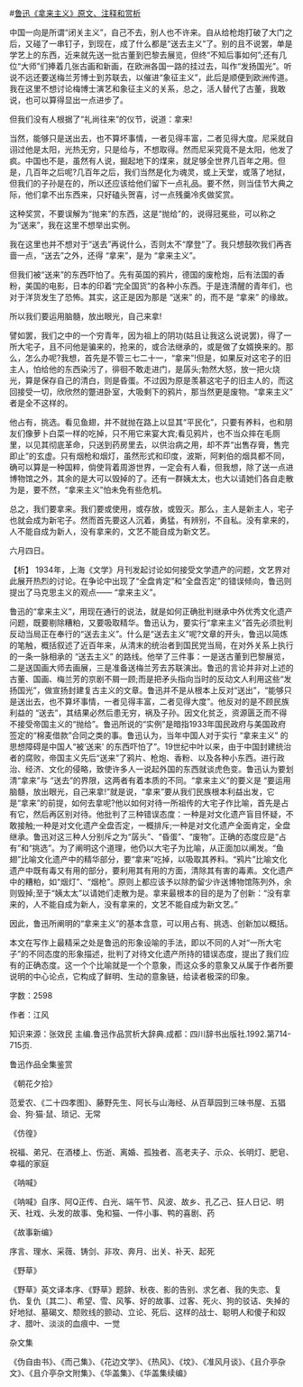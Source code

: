 #[鲁迅《拿来主义》原文、注释和赏析](https://www.vrrw.net/wx/9757.html)

中国一向是所谓“闭关主义”，自己不去，别人也不许来。自从给枪炮打破了大门之后，又碰了一串钉子，到现在，成了什么都是“送去主义”了。别的且不说罢，单是学艺上的东西，近来就先送一批古董到巴黎去展览，但终“不知后事如何”;还有几位“大师”们捧着几张古画和新画，在欧洲各国一路的挂过去，叫作“发扬国光”。听说不远还要送梅兰芳博士到苏联去，以催进“象征主义”，此后是顺便到欧洲传道。我在这里不想讨论梅博士演艺和象征主义的关系，总之，活人替代了古董，我敢说，也可以算得显出一点进步了。

但我们没有人根据了“礼尚往来”的仪节，说道：拿来!

当然，能够只是送出去，也不算坏事情，一者见得丰富，二者见得大度。尼采就自诩过他是太阳，光热无穷，只是给与，不想取得。然而尼采究竟不是太阳，他发了疯。中国也不是，虽然有人说，掘起地下的煤来，就足够全世界几百年之用。但是，几百年之后呢?几百年之后，我们当然是化为魂灵，或上天堂，或落了地狱，但我们的子孙是在的，所以还应该给他们留下一点礼品。要不然，则当佳节大典之际，他们拿不出东西来，只好磕头贺喜，讨一点残羹冷炙做奖赏。

这种奖赏，不要误解为“抛来”的东西，这是“抛给”的，说得冠冕些，可以称之为“送来”，我在这里不想举出实例。

我在这里也并不想对于“送去”再说什么，否则太不“摩登”了。我只想鼓吹我们再吝啬一点，“送去”之外，还得 “拿来”，是为 “拿来主义”。

但我们被“送来”的东西吓怕了。先有英国的鸦片，德国的废枪炮，后有法国的香粉，美国的电影，日本的印着“完全国货”的各种小东西。于是连清醒的青年们，也对于洋货发生了恐怖。其实，这正是因为那是 “送来” 的，而不是 “拿来” 的缘故。

所以我们要运用脑髓，放出眼光，自己来拿!

譬如罢，我们之中的一个穷青年，因为祖上的阴功(姑且让我这么说说罢)，得了一所大宅子，且不问他是骗来的，抢来的，或合法继承的，或是做了女婿换来的。那么，怎么办呢?我想，首先是不管三七二十一，“拿来”!但是，如果反对这宅子的旧主人，怕给他的东西染污了，徘徊不敢走进门，是孱头;勃然大怒，放一把火烧光，算是保存自己的清白，则是昏蛋。不过因为原是羡慕这宅子的旧主人的，而这回接受一切，欣欣然的蹩进卧室，大吸剩下的鸦片，那当然更是废物。“拿来主义” 者是全不这样的。

他占有，挑选。看见鱼翅，并不就抛在路上以显其“平民化”，只要有养料，也和朋友们像萝卜白菜一样的吃掉，只不用它来宴大宾;看见鸦片，也不当众摔在毛厕里，以见其彻底革命，只送到药房里去，以供治病之用，却不弄“出售存膏，售完即止”的玄虚。只有烟枪和烟灯，虽然形式和印度，波斯，阿剌伯的烟具都不同，确可以算是一种国粹，倘使背着周游世界，一定会有人看，但我想，除了送一点进博物馆之外，其余的是大可以毁掉的了。还有一群姨太太，也大以请她们各自走散为是，要不然，“拿来主义”怕未免有些危机。

总之，我们要拿来。我们要或使用，或存放，或毁灭。那么，主人是新主人，宅子也就会成为新宅子。然而首先要这人沉着，勇猛，有辨别，不自私。没有拿来的，人不能自成为新人，没有拿来的，文艺不能自成为新文艺。

六月四日。



【析】 1934年，上海《文学》月刊发起讨论如何接受文学遗产的问题，文艺界对此展开热烈的讨论。在争论中出现了“全盘肯定”和“全盘否定”的错误倾向，鲁迅则提出了马克思主义的观点—— “拿来主义”。

鲁迅的“拿来主义”，用现在通行的说法，就是如何正确批判继承中外优秀文化遗产问题，既要剔除糟粕，又要吸取精华。鲁迅认为，要实行“拿来主义”首先必须批判反动当局正在奉行的“送去主义”。什么是“送去主义”呢?文章的开头，鲁迅以简炼的笔触，概括叙述了近百年来，从清末的统治者到国民党当局，在对外关系上执行的一条一脉相承的 “送去主义” 的路线。他举了三件事：一是送古董到巴黎展览，二是送国画大师去画展，三是准备送梅兰芳去苏联演出。鲁迅的言论并非对上述的古董、国画、梅兰芳的京剧不屑一顾;而是把矛头指向当时的反动文人利用这些“发扬国光”，做宣扬封建复古主义的文章。鲁迅并不是从根本上反对“送出”，“能够只是送出去，也不算坏事情，一者见得丰富，二者见得大度”。他反对的是不顾民族利益的 “送去”，其结果必然后患无穷，祸及子孙。因文化贫乏，资源匮乏而不得不接受帝国主义的“抛给”。鲁迅所说的“实例”是暗指1933年国民政府与美国政府签定的“棉麦借款”合同之类的事。鲁迅认为，当年中国人对于实行 “拿来主义” 的思想障碍是中国人“被‘送来’ 的东西吓怕了”。19世纪中叶以来，由于中国封建统治者的腐败，帝国主义先后“送来”了鸦片、枪炮、香粉、以及各种小东西。进行政治、经济、文化的侵略，致使许多人一说起外国的东西就谈虎色变。鲁迅认为要划清“拿来”与 “送去”的界限，这两者有着本质的不同。“拿来主义”的要义是 “要运用脑髓，放出眼光，自己来拿!”就是说，“拿来”要从我们民族根本利益出发，它是“拿来”的前提，如何去拿呢?他以如何对待一所祖传的大宅子作比喻，首先是占有它，然后再区别对待。他批判了三种错误态度：一种是对文化遗产盲目怀疑，不敢接触;一种是对文化遗产全盘否定，一概排斥;一种是对文化遗产全面肯定，全盘继承。鲁迅对这三种人分别斥之为“孱头”、“昏蛋”、“废物”。正确的态度应是“占有”和“挑选”。为了阐明这个道理，他仍以大宅子为比喻，从正面加以阐发。“鱼翅”比喻文化遗产中的精华部分，要“拿来”吃掉，以吸取其养料。“鸦片”比喻文化遗产中既有毒又有用的部分，要利用其有用的方面，清除其有害的毒素。文化遗产中的糟粕，如“烟灯”、“烟枪”。原则上都应该予以除酌留少许送博物馆陈列外，余则毁掉;至于“姨太太”以请她们走散为是。拿来最根本的目的是为了创新：“没有拿来的，人不能自成为新人，没有拿来的，文艺不能自成为新文艺。”

因此，鲁迅所阐明的“拿来主义”的基本含意，可以用占有、挑选、创新加以概括。

本文在写作上最精采之处是鲁迅的形象设喻的手法，即以不同的人对“一所大宅子”的不同态度的形象描述，批判了对待文化遗产所持的错误态度，提出了我们应有的正确态度。这一个个比喻就是一个个意象，而这众多的意象又从属于作者所要说明的中心论点，它构成了鲜明、生动的意象链，给读者极深的印象。

字数：2598

作者：江风

知识来源：张效民 主编.鲁迅作品赏析大辞典.成都：四川辞书出版社.1992.第714-715页.

鲁迅作品全集鉴赏

《朝花夕拾》

范爱农、《二十四孝图》、藤野先生、阿长与山海经、从百草园到三味书屋、五猖会、狗·猫·鼠、琐记、无常

《仿徨》

祝福、弟兄、在酒楼上、伤逝、离婚、孤独者、高老夫子、示众、长明灯、肥皂、幸福的家庭

《呐喊》

《呐喊》自序、阿Q正传、白光、端午节、风波、故乡、孔乙己、狂人日记、明天、社戏、头发的故事、兔和猫、一件小事、鸭的喜剧、药

《故事新编》

序言、理水、采薇、铸剑、非攻、奔月、出关、补天、起死

《野草》

《野草》英文译本序、《野草》题辞、秋夜、影的告别、求乞者、我的失恋、复仇、复仇〔其二〕、希望、雪、风筝、好的故事、过客、死火、狗的驳诘、失掉的好地狱、墓碣文、颓败线的颤动、立论、死后、这样的战士、聪明人和傻子和奴才、腊叶、淡淡的血痕中、一觉

杂文集

《伪自由书》、《而己集》、《花边文学》、《热风》、《坟》、《准风月谈》、《且介亭杂文》、《且介亭杂文附集》、《华盖集》、《华盖集续编》

